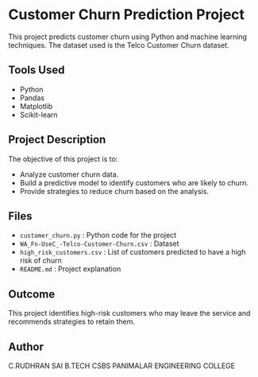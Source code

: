 # Customer Churn Prediction Project

This project predicts customer churn using Python and machine learning techniques. The dataset used is the Telco Customer Churn dataset.

## Tools Used
- Python
- Pandas
- Matplotlib
- Scikit-learn

## Project Description
The objective of this project is to:
- Analyze customer churn data.
- Build a predictive model to identify customers who are likely to churn.
- Provide strategies to reduce churn based on the analysis.

## Files
- `customer_churn.py` : Python code for the project
- `WA_Fn-UseC_-Telco-Customer-Churn.csv` : Dataset
- `high_risk_customers.csv` : List of customers predicted to have a high risk of churn
- `README.md` : Project explanation

## Outcome
This project identifies high-risk customers who may leave the service and recommends strategies to retain them.

## Author
C.RUDHRAN SAI
B.TECH CSBS
PANIMALAR ENGINEERING COLLEGE